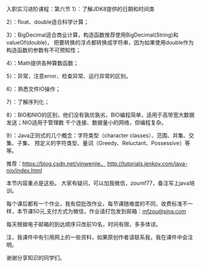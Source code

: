 入职实习进阶课程：第六节
1）：了解JDK8提供的日期和时间类

2）：float、double适合科学计算；

3）：BigDecimal适合商业计算，构造函数推荐使用BigDecimal(String)和valueOf(double)，
    把要转换的浮点都转换成字符串，因为如果使用double作为构造函数的参数有不可预知性；
    
4）：Math提供各种算数函数；

5）：异常，注意error、检查异常、运行异常的区别。

6）：熟悉文件IO操作；

7）：了解序列化；

8）：BIO和NIO的区别，他们没有孰优孰劣，BIO编程简单，适用于高带宽大数据发送；NIO适用于管理数
千个连接、数据量小的网络，但编程复杂。

9）：Java正则式的几个概念：字符类型（character classes）、范围、并集、交集、子集、
预定义的字符类型、量词（Greedy、Reluctant、Possessive）等等。

推荐：https://blog.csdn.net/yinwenjie、
    http://tutorials.jenkov.com/java-nio/index.html

本节内容重点是这些。 大家有疑问，可以加我微信，zoumf77，备注写上java培训。

每个课后都有一个作业，我有偿批改作业，每节课随难度的不同，收费标准不一样，本节课50元,支付方式为微信，作业请打包发到邮箱：mfzou@sina.com

每天根据电子邮箱的到达顺序只改前10名，时间有限，多多体谅。

注，我课件中有引用网上的一些资料，如果原创作者请联系我，我在课件中会注明。

谢谢分享知识的同学们。
